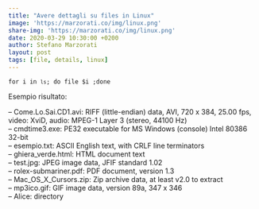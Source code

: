 ```yaml
---
title: "Avere dettagli su files in Linux"
image: 'https://marzorati.co/img/linux.png'
share-img: 'https://marzorati.co/img/linux.png'
date: 2020-03-29 10:30:00 +0200
author: Stefano Marzorati
layout: post
tags: [file, details, linux]
---
```

<code>for i in `ls`; do file $i ;done</code>

Esempio risultato:

&#8211; Come.Lo.Sai.CD1.avi: RIFF (little-endian) data, AVI, 720 x 384, 25.00 fps, video: XviD, audio: MPEG-1 Layer 3 (stereo, 44100 Hz)  
&#8211; cmdtime3.exe: PE32 executable for MS Windows (console) Intel 80386 32-bit  
&#8211; esempio.txt: ASCII English text, with CRLF line terminators  
&#8211; ghiera_verde.html: HTML document text  
&#8211; test.jpg: JPEG image data, JFIF standard 1.02  
&#8211; rolex-submariner.pdf: PDF document, version 1.3  
&#8211; Mac\_OS\_X_Cursors.zip: Zip archive data, at least v2.0 to extract  
&#8211; mp3ico.gif: GIF image data, version 89a, 347 x 346  
&#8211; Alice: directory